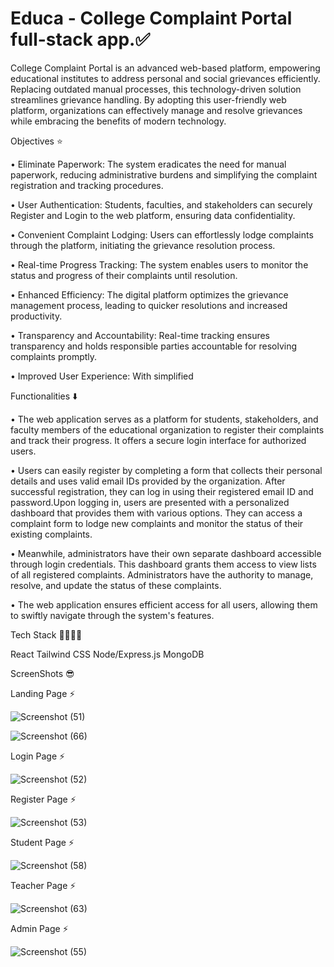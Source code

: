 # Educa - College Complaint Portal full-stack app.✅

College Complaint Portal is an advanced web-based platform, empowering educational institutes to address personal and social grievances efficiently. Replacing outdated manual processes, this technology-driven solution streamlines grievance handling. By adopting this user-friendly web platform, organizations can effectively manage and resolve grievances while embracing the benefits of modern technology.


Objectives ⭐

• Eliminate Paperwork: The system eradicates the need for manual paperwork, reducing administrative burdens and simplifying the complaint registration and tracking procedures.

• User Authentication: Students, faculties, and stakeholders can securely Register and Login to the web platform, ensuring data confidentiality.

• Convenient Complaint Lodging: Users can effortlessly lodge complaints through the platform, initiating the grievance resolution process.

• Real-time Progress Tracking: The system enables users to monitor the status and progress of their complaints until resolution.

• Enhanced Efficiency: The digital platform optimizes the grievance management process, leading to quicker resolutions and increased productivity.

• Transparency and Accountability: Real-time tracking ensures transparency and holds responsible parties accountable for resolving complaints promptly.

• Improved User Experience: With simplified

Functionalities ⬇️

• The web application serves as a platform for students, stakeholders, and faculty members of the educational organization to register their complaints and track their progress. It offers a secure login interface for authorized users.

• Users can easily register by completing a form that collects their personal details and uses valid email IDs provided by the organization. After successful registration, they can log in using their registered email ID and password.Upon logging in, users are presented with a personalized dashboard that provides them with various options. They can access a complaint form to lodge new complaints and monitor the status of their existing complaints.

• Meanwhile, administrators have their own separate dashboard accessible through login credentials. This dashboard grants them access to view lists of all registered complaints. Administrators have the authority to manage, resolve, and update the status of these complaints.

• The web application ensures efficient access for all users, allowing them to swiftly navigate through the system's features.

Tech Stack 🐱‍👤🐱‍👤

React
Tailwind CSS
Node/Express.js
MongoDB


ScreenShots 😎


Landing Page ⚡

![Screenshot (51)](https://github.com/rishul25/College-Grevience-Mern-Stack/assets/85450019/468b5ad1-145d-45cc-b47c-733ee1a60091)


![Screenshot (66)](https://github.com/rishul25/College-Grevience-Mern-Stack/assets/85450019/e2c93141-76f6-432b-9d8a-1c338517ed2c)


Login Page ⚡

![Screenshot (52)](https://github.com/rishul25/College-Grevience-Mern-Stack/assets/85450019/bf8e0f10-8c6f-40c2-9e62-456c992a75c2)

Register Page ⚡

![Screenshot (53)](https://github.com/rishul25/College-Grevience-Mern-Stack/assets/85450019/6c1e349c-666e-448b-9976-55f5075290df)

Student Page ⚡

![Screenshot (58)](https://github.com/rishul25/College-Grevience-Mern-Stack/assets/85450019/4d384818-4cdf-4255-a2d1-badec2115a61)

Teacher Page ⚡

![Screenshot (63)](https://github.com/rishul25/College-Grevience-Mern-Stack/assets/85450019/025dffb2-132f-44ca-8575-f7d56a0a25de)

Admin Page ⚡

![Screenshot (55)](https://github.com/rishul25/College-Grevience-Mern-Stack/assets/85450019/ab0924fb-947f-40a9-a480-d5d23eeb9dc4)



